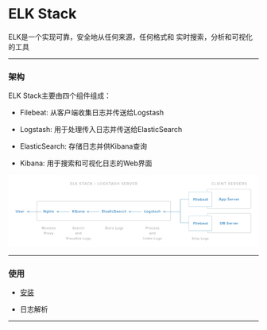 # ELK Stack

ELK是一个实现可靠，安全地从任何来源，任何格式和 实时搜索，分析和可视化的工具

***

### 架构

ELK Stack主要由四个组件组成：

* Filebeat: 从客户端收集日志并传送给Logstash

* Logstash: 用于处理传入日志并传送给ElasticSearch

* ElasticSearch: 存储日志并供Kibana查询

* Kibana: 用于搜索和可视化日志的Web界面


![arch](elk-arch.png)

***

### 使用

* [安装](elkinstall.md)

* 日志解析

***
